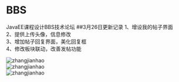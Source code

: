 # BBS

JavaEE课程设计BBS技术论坛
##3月26日更新记录
1、增设我的帖子界面<br/>
2、提供上传头像，信息修改<br/>
3、增加帖子回复界面，美化回复框<br/>
4、修改板块联动，改善发帖功能<br/>

![zhangjianhao](https://github.com/zhangjianhao/BBS/blob/master/screenshot/1.png)<br/>
![zhangjianhao](https://github.com/zhangjianhao/BBS/blob/master/screenshot/2.png)<br/>
![zhangjianhao](https://github.com/zhangjianhao/BBS/blob/master/screenshot/3.png)<br/>

